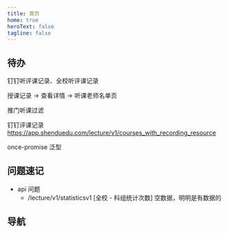 ```yaml
---
title: 首页
home: true
heroText: false
tagline: false
---
```


## 待办

钉钉听评课记录、全校听评课记录

授课记录 -> 查看详情 -> 听课老师名单页

推门听课过滤

钉钉评课记录 https://app.shenduedu.com/lecture/v1/courses_with_recording_resource

once-promise 泛型

## 问题速记

- api 问题
  - /lecture/v1/statisticsv1 [全校 - 科组统计次数] 空数据，明明是有数据的

## 导航

<HomeView></HomeView>

<script lang="ts" setup>
import HomeView from '!/components/HomeView.vue'
</script>
